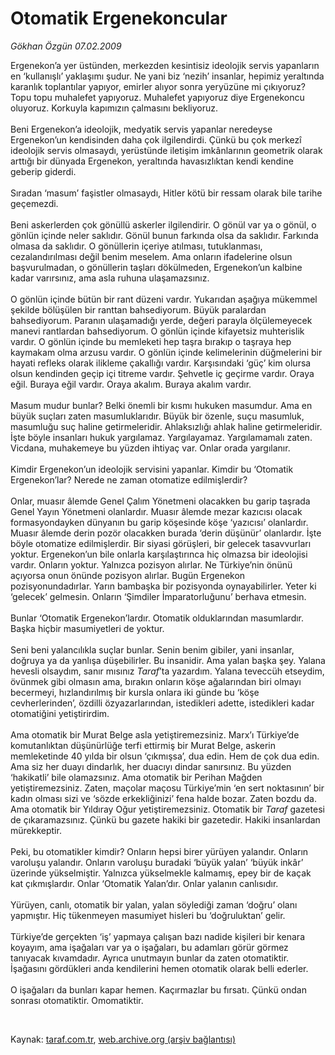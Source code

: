 # Otomatik Ergenekoncular

*Gökhan Özgün 07.02.2009*

<div class="taraf_structure_2col_1zq">
<div class="margen_n">



 <p>Ergenekon’a yer üstünden, merkezden kesintisiz ideolojik servis yapanların en ‘kullanışlı’ yaklaşımı şudur. Ne yani biz ‘nezih’ insanlar, hepimiz yeraltında karanlık toplantılar yapıyor, emirler alıyor sonra yeryüzüne mi çıkıyoruz? Topu topu muhalefet yapıyoruz. Muhalefet yapıyoruz diye Ergenekoncu oluyoruz. Korkuyla kapımızın çalmasını bekliyoruz. <br/><br/>Beni Ergenekon’a ideolojik, medyatik servis yapanlar neredeyse Ergenekon’un kendisinden daha çok ilgilendirdi. Çünkü bu çok merkezî ideolojik servis olmasaydı, yerüstünde iletişim imkânlarının geometrik olarak arttığı bir dünyada Ergenekon, yeraltında havasızlıktan kendi kendine geberip giderdi. <br/><br/>Sıradan ‘masum’ faşistler olmasaydı, Hitler kötü bir ressam olarak bile tarihe geçemezdi. <br/><br/>Beni askerlerden çok gönüllü askerler ilgilendirir. O gönül var ya o gönül, o gönlün içinde neler saklıdır. Gönül bunun farkında olsa da saklıdır. Farkında olmasa da saklıdır. O gönüllerin içeriye atılması, tutuklanması, cezalandırılması değil benim meselem. Ama onların ifadelerine olsun başvurulmadan, o gönüllerin taşları dökülmeden, Ergenekon’un kalbine kadar varırsınız, ama asla ruhuna ulaşamazsınız. <br/><br/>O gönlün içinde bütün bir rant düzeni vardır. Yukarıdan aşağıya mükemmel şekilde bölüşülen bir ranttan bahsediyorum. Büyük paralardan bahsediyorum. Paranın ulaşamadığı yerde, değeri parayla ölçülemeyecek manevi rantlardan bahsediyorum. O gönlün içinde kifayetsiz muhterislik vardır. O gönlün içinde bu memleketi hep taşra bırakıp o taşraya hep kaymakam olma arzusu vardır. O gönlün içinde kelimelerinin düğmelerini bir hayati refleks olarak ilikleme çakallığı vardır. Karşısındaki ‘güç’ kim olursa olsun kendinden geçip içi titreme vardır. Şehvetle iç geçirme vardır. Oraya eğil. Buraya eğil vardır. Oraya akalım. Buraya akalım vardır. <br/><br/>Masum mudur bunlar? Belki önemli bir kısmı hukuken masumdur. Ama en büyük suçları zaten masumluklarıdır. Büyük bir özenle, suçu masumluk, masumluğu suç haline getirmeleridir. Ahlaksızlığı ahlak haline getirmeleridir. İşte böyle insanları hukuk yargılamaz. Yargılayamaz. Yargılamamalı zaten. Vicdana, muhakemeye bu yüzden ihtiyaç var. Onlar orada yargılanır. <br/><br/>Kimdir Ergenekon’un ideolojik servisini yapanlar. Kimdir bu ‘Otomatik Ergenekon’lar? Nerede ne zaman otomatize edilmişlerdir? <br/><br/>Onlar, muasır âlemde Genel Çalım Yönetmeni olacakken bu garip taşrada Genel Yayın Yönetmeni olanlardır. Muasır âlemde mezar kazıcısı olacak formasyondayken dünyanın bu garip köşesinde köşe ‘yazıcısı’ olanlardır. Muasır âlemde derin pozör olacakken burada ‘derin düşünür’ olanlardır. İşte böyle otomatize edilmişlerdir. Bir siyasi görüşleri, bir gelecek tasavvurları yoktur. Ergenekon’un bile onlarla karşılaştırınca hiç olmazsa bir ideolojisi vardır. Onların yoktur. Yalnızca pozisyon alırlar. Ne Türkiye’nin önünü açıyorsa onun önünde pozisyon alırlar. Bugün Ergenekon pozisyonundadırlar. Yarın bambaşka bir pozisyonda oynayabilirler. Yeter ki ‘gelecek’ gelmesin. Onların ‘Şimdiler İmparatorluğunu’ berhava etmesin. <br/><br/>Bunlar ‘Otomatik Ergenekon’lardır. Otomatik olduklarından masumlardır. Başka hiçbir masumiyetleri de yoktur. <br/><br/>Seni beni yalancılıkla suçlar bunlar. Senin benim gibiler, yani insanlar, doğruya ya da yanlışa düşebilirler. Bu insanidir. Ama yalan başka şey. Yalana hevesli olsaydım, sanır mısınız <i>Taraf</i>’ta yazardım. Yalana teveccüh etseydim, övünmek gibi olmasın ama, bırakın onların köşe ağalarından biri olmayı becermeyi, hızlandırılmış bir kursla onlara iki günde bu ‘köşe cevherlerinden’, özdilli özyazarlarından, istedikleri adette, istedikleri kadar otomatiğini yetiştirirdim. <br/><br/>Ama otomatik bir Murat Belge asla yetiştiremezsiniz. Marx’ı Türkiye’de komutanlıktan düşünürlüğe terfi ettirmiş bir Murat Belge, askerin memleketinde 40 yılda bir olsun ‘çıkmışsa’, dua edin. Hem de çok dua edin. Ama siz her duayı dindarlık, her duacıyı dindar sanırsınız. Bu yüzden ‘hakikatli’ bile olamazsınız. Ama otomatik bir Perihan Mağden yetiştiremezsiniz. Zaten, maçolar maçosu Türkiye’min ‘en sert noktasının’ bir kadın olması sizi ve ‘sözde erkekliğinizi’ fena halde bozar. Zaten bozdu da. Ama otomatik bir Yıldıray Oğur yetiştiremezsiniz. Otomatik bir <i>Taraf</i> gazetesi de çıkaramazsınız. Çünkü bu gazete hakiki bir gazetedir. Hakiki insanlardan mürekkeptir. <br/><br/>Peki, bu otomatikler kimdir? Onların hepsi birer yürüyen yalandır. Onların varoluşu yalandır. Onların varoluşu buradaki ‘büyük yalan’ ‘büyük inkâr’ üzerinde yükselmiştir. Yalnızca yükselmekle kalmamış, epey bir de kaçak kat çıkmışlardır. Onlar ‘Otomatik Yalan’dır. Onlar yalanın canlısıdır. <br/><br/>Yürüyen, canlı, otomatik bir yalan, yalan söylediği zaman ‘doğru’ olanı yapmıştır. Hiç tükenmeyen masumiyet hisleri bu ‘doğruluktan’ gelir. <br/><br/>Türkiye’de gerçekten ‘iş’ yapmaya çalışan bazı nadide kişileri bir kenara koyayım, ama işağaları var ya o işağaları, bu adamları görür görmez tanıyacak kıvamdadır. Ayrıca unutmayın bunlar da zaten otomatiktir. İşağasını gördükleri anda kendilerini hemen otomatik olarak belli ederler. <br/><br/>O işağaları da bunları kapar hemen. Kaçırmazlar bu fırsatı. Çünkü ondan sonrası otomatiktir. Omomatiktir.</p>

<br/>


<div id="taraf_not">
</div>

</div>


</div>

Kaynak: [taraf.com.tr](http://www.taraf.com.tr:80/makale/3915.htm), [web.archive.org (arşiv bağlantısı)](http://web.archive.org/web/20090429210147/http://www.taraf.com.tr:80/makale/3915.htm)
